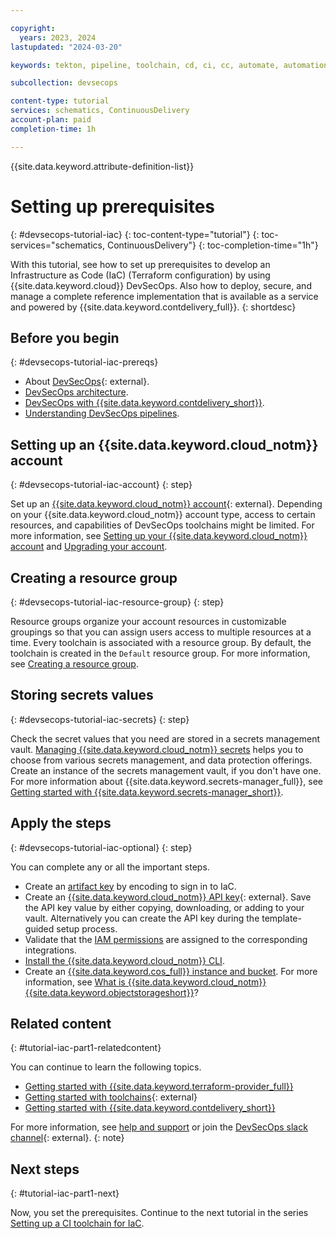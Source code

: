 ```yaml
---

copyright:
  years: 2023, 2024
lastupdated: "2024-03-20"

keywords: tekton, pipeline, toolchain, cd, ci, cc, automate, automation, continuous delivery, continuous integration, continuous compliance, devsecops tutorial, devsecops, devops, shift-left, shift left, secure devops, infrastructure-as-code, iac, terraform, schematics

subcollection: devsecops

content-type: tutorial
services: schematics, ContinuousDelivery
account-plan: paid
completion-time: 1h

---
```


{{site.data.keyword.attribute-definition-list}}

# Setting up prerequisites
{: #devsecops-tutorial-iac}
{: toc-content-type="tutorial"}
{: toc-services="schematics, ContinuousDelivery"}
{: toc-completion-time="1h"}

With this tutorial, see how to set up prerequisites to develop an Infrastructure as Code (IaC) (Terraform configuration) by using {{site.data.keyword.cloud}} DevSecOps. Also how to deploy, secure, and manage a complete reference implementation that is available as a service and powered by {{site.data.keyword.contdelivery_full}}.
{: shortdesc}

## Before you begin
{: #devsecops-tutorial-iac-prereqs}

* About [DevSecOps](https://www.ibm.com/think/topics/devsecops){: external}.
* [DevSecOps architecture](/docs/devsecops?topic=devsecops-cd-devsecops-arch).
* [DevSecOps with {{site.data.keyword.contdelivery_short}}](/docs/devsecops?topic=devsecops-devsecops_intro).
* [Understanding DevSecOps pipelines](/docs/devsecops?topic=devsecops-cd-devsecops-pipelines).

## Setting up an {{site.data.keyword.cloud_notm}} account
{: #devsecops-tutorial-iac-account}
{: step}

Set up an [{{site.data.keyword.cloud_notm}} account](/registration){: external}. Depending on your {{site.data.keyword.cloud_notm}} account type, access to certain resources, and capabilities of DevSecOps toolchains might be limited. For more information, see [Setting up your {{site.data.keyword.cloud_notm}} account](/docs/account?topic=account-account-getting-started) and [Upgrading your account](/docs/account?topic=account-upgrading-account).

## Creating a resource group
{: #devsecops-tutorial-iac-resource-group}
{: step}

Resource groups organize your account resources in customizable groupings so that you can assign users access to multiple resources at a time. Every toolchain is associated with a resource group. By default, the toolchain is created in the `Default` resource group. For more information, see [Creating a resource group](/docs/account?topic=account-rgs&interface=ui#create_rgs).

## Storing secrets values
{: #devsecops-tutorial-iac-secrets}
{: step}

Check the secret values that you need are stored in a secrets management vault. [Managing {{site.data.keyword.cloud_notm}} secrets](/docs/secrets-manager?topic=secrets-manager-manage-secrets-ibm-cloud) helps you to choose from various secrets management, and data protection offerings. Create an instance of the secrets management vault, if you don't have one. For more information about {{site.data.keyword.secrets-manager_full}}, see [Getting started with {{site.data.keyword.secrets-manager_short}}](/docs/secrets-manager?topic=secrets-manager-getting-started).

## Apply the steps
{: #devsecops-tutorial-iac-optional}
{: step}

You can complete any or all the important steps.

- Create an [artifact key](/docs/devsecops?topic=devsecops-devsecops-image-signing) by encoding to sign in to IaC.
- Create an [{{site.data.keyword.cloud_notm}} API key](https://cloud.ibm.com/iam/apikeys){: external}. Save the API key value by either copying, downloading, or adding to your vault. Alternatively you can create the API key during the template-guided setup process.
- Validate that the [IAM permissions](/docs/devsecops?topic=devsecops-iam-permissions) are assigned to the corresponding integrations.
- [Install the {{site.data.keyword.cloud_notm}} CLI](/docs/cli?topic=cli-install-ibmcloud-cli).
- Create an [{{site.data.keyword.cos_full}} instance and bucket](/docs/devsecops?topic=devsecops-cd-devsecops-cos-config). For more information, see [What is {{site.data.keyword.cloud_notm}} {{site.data.keyword.objectstorageshort}}](/docs/cloud-object-storage?topic=cloud-object-storage-about-cloud-object-storage)?

## Related content
{: #tutorial-iac-part1-relatedcontent}

You can continue to learn the following topics.

* [Getting started with {{site.data.keyword.terraform-provider_full}}](/docs/ibm-cloud-provider-for-terraform?topic=ibm-cloud-provider-for-terraform-getting-started)
* [Getting started with toolchains](https://cloud.ibm.com/devops/getting-started){: external}
* [Getting started with {{site.data.keyword.contdelivery_short}}](/docs/ContinuousDelivery?topic=ContinuousDelivery-help-and-support)

For more information, see [help and support](/docs-draft/devsecops-working?topic=devsecops-working-gettinghelp) or join the [DevSecOps slack channel](https://ic-devops-slack-invite.us-south.devops.cloud.ibm.com/){: external}.
{: note}

## Next steps
{: #tutorial-iac-part1-next}

Now, you set the prerequisites. Continue to the next tutorial in the series [Setting up a CI toolchain for IaC](/docs-draft/devsecops-working?topic=devsecops-working-devsecops-tutorial-iac-ci). 
